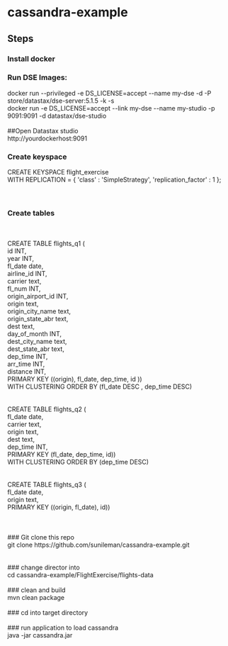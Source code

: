 # cassandra-example


## Steps<br>
### Install docker<br>
### Run DSE Images:<br>
docker run --privileged -e DS_LICENSE=accept --name my-dse -d -P store/datastax/dse-server:5.1.5 -k -s<br>
docker run -e DS_LICENSE=accept --link my-dse --name my-studio -p 9091:9091 -d datastax/dse-studio<br>
<br>
##Open Datastax studio<br>
http://yourdockerhost:9091<br>

### Create keyspace<br>
CREATE KEYSPACE flight_exercise<br>
  WITH REPLICATION = { 'class' : 'SimpleStrategy', 'replication_factor' : 1 };<br>
<br>
<br>
### Create tables
<br>
<br>
  CREATE TABLE flights_q1 (<br>
  id INT,<br>
  year INT,<br>
  fl_date date,<br>
  airline_id INT,<br>
  carrier text,<br>
  fl_num INT,<br>
  origin_airport_id INT,<br>
  origin text,<br>
  origin_city_name text,<br>
  origin_state_abr text,<br>
  dest text,<br>
  day_of_month INT,<br>
  dest_city_name text,<br>
  dest_state_abr text,<br>
  dep_time INT,<br>
  arr_time INT,<br>
  distance INT,<br>
  PRIMARY KEY ((origin), fl_date, dep_time, id ))<br>
  WITH CLUSTERING ORDER BY (fl_date DESC , dep_time DESC)<br>
<br>
<br>
CREATE TABLE flights_q2 (<br>
  fl_date date,<br>
  carrier text,<br>
  origin text,<br>
  dest text,<br>
  dep_time INT,<br>
  PRIMARY KEY (fl_date, dep_time, id))<br>
  WITH CLUSTERING ORDER BY (dep_time DESC)<br>
<br>
<br>
CREATE TABLE flights_q3 (<br>
fl_date date,<br>
origin text,<br>
PRIMARY KEY ((origin, fl_date), id))<br>
<br>
<br>
<br>
### Git clone this repo<br>
git clone https://github.com/sunileman/cassandra-example.git<br>
<br>
<br>
### change director into<br>
cd cassandra-example/FlightExercise/flights-data<br>
<br>
### clean and build<br>
mvn clean package<br>
<br>
### cd into target directory<br>
<br>
### run application to load cassandra<br>
java -jar cassandra.jar <yourHostIp> <CassandraPort><br>





